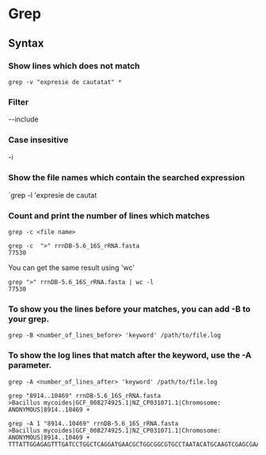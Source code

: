 # Grep


## Syntax

### Show lines which does not match
`grep -v "expresie de cautatat" *`

### Filter
--include

### Case insesitive
-i


### Show the file names which contain the searched expression
`grep -l 'expresie de cautat

### Count and print the number of lines which matches
`grep -c <file name>`
```
grep -c  ">" rrnDB-5.6_16S_rRNA.fasta
77530
```

You can get the same result using 'wc'
```
grep ">" rrnDB-5.6_16S_rRNA.fasta | wc -l
77530
```

### To show you the lines before your matches, you can add -B to your grep.
```
grep -B <number_of_lines_before> 'keyword' /path/to/file.log
```

### To show the log lines that match after the keyword, use the -A parameter.
```
grep -A <number_of_lines_after> 'keyword' /path/to/file.log
```
```
grep "8914..10469" rrnDB-5.6_16S_rRNA.fasta
>Bacillus mycoides|GCF_008274925.1|NZ_CP031071.1|Chromosome: ANONYMOUS|8914..10469 +
```
```
grep -A 1 "8914..10469" rrnDB-5.6_16S_rRNA.fasta
>Bacillus mycoides|GCF_008274925.1|NZ_CP031071.1|Chromosome: ANONYMOUS|8914..10469 +
TTTATTGGAGAGTTTGATCCTGGCTCAGGATGAACGCTGGCGGCGTGCCTAATACATGCAAGTCGAGCGAATGGATTAA
```
